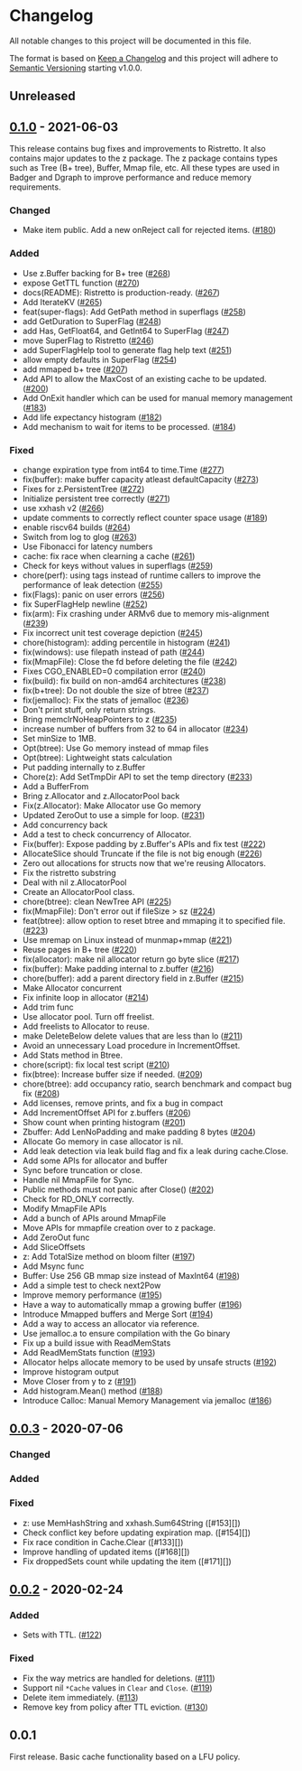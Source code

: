 # Changelog
All notable changes to this project will be documented in this file.

The format is based on [Keep a Changelog](http://keepachangelog.com/en/1.0.0/)
and this project will adhere to [Semantic Versioning](http://semver.org/spec/v2.0.0.html) starting v1.0.0.

## Unreleased

## [0.1.0] - 2021-06-03

[0.1.0]: https://github.com/dgraph-io/ristretto/compare/v0.1.0..v0.0.3
This release contains bug fixes and improvements to Ristretto. It also contains
major updates to the z package. The z package contains types such as Tree (B+
tree), Buffer, Mmap file, etc. All these types are used in Badger and Dgraph to
improve performance and reduce memory requirements.

### Changed
- Make item public. Add a new onReject call for rejected items. ([#180][])

### Added
- Use z.Buffer backing for B+ tree ([#268][])
- expose GetTTL function ([#270][])
- docs(README): Ristretto is production-ready. ([#267][])
- Add IterateKV ([#265][])
- feat(super-flags): Add GetPath method in superflags ([#258][])
- add GetDuration to SuperFlag ([#248][])
- add Has, GetFloat64, and GetInt64 to SuperFlag ([#247][])
- move SuperFlag to Ristretto ([#246][])
- add SuperFlagHelp tool to generate flag help text ([#251][])
- allow empty defaults in SuperFlag ([#254][])
- add mmaped b+ tree ([#207][])
- Add API to allow the MaxCost of an existing cache to be updated. ([#200][])
- Add OnExit handler which can be used for manual memory management ([#183][])
- Add life expectancy histogram ([#182][])
- Add mechanism to wait for items to be processed. ([#184][])

### Fixed
- change expiration type from int64 to time.Time ([#277][])
- fix(buffer): make buffer capacity atleast defaultCapacity ([#273][])
- Fixes for z.PersistentTree ([#272][])
- Initialize persistent tree correctly ([#271][])
- use xxhash v2 ([#266][])
- update comments to correctly reflect counter space usage ([#189][])
- enable riscv64 builds ([#264][])
- Switch from log to glog ([#263][])
- Use Fibonacci for latency numbers
- cache: fix race when clearning a cache ([#261][])
- Check for keys without values in superflags ([#259][])
- chore(perf): using tags instead of runtime callers to improve the performance of leak detection ([#255][])
- fix(Flags): panic on user errors ([#256][])
- fix SuperFlagHelp newline ([#252][])
- fix(arm): Fix crashing under ARMv6 due to memory mis-alignment ([#239][])
- Fix incorrect unit test coverage depiction ([#245][])
- chore(histogram): adding percentile in histogram ([#241][])
- fix(windows): use filepath instead of path ([#244][])
- fix(MmapFile): Close the fd before deleting the file ([#242][])
- Fixes CGO_ENABLED=0 compilation error ([#240][])
- fix(build): fix build on non-amd64 architectures ([#238][])
- fix(b+tree): Do not double the size of btree ([#237][])
- fix(jemalloc): Fix the stats of jemalloc ([#236][])
- Don't print stuff, only return strings.
- Bring memclrNoHeapPointers to z ([#235][])
- increase number of buffers from 32 to 64 in allocator ([#234][])
- Set minSize to 1MB.
- Opt(btree): Use Go memory instead of mmap files
- Opt(btree): Lightweight stats calculation
- Put padding internally to z.Buffer
- Chore(z): Add SetTmpDir API to set the temp directory ([#233][])
- Add a BufferFrom
- Bring z.Allocator and z.AllocatorPool back
- Fix(z.Allocator): Make Allocator use Go memory
- Updated ZeroOut to use a simple for loop.  ([#231][])
- Add concurrency back
- Add a test to check concurrency of Allocator.
- Fix(buffer): Expose padding by z.Buffer's APIs and fix test ([#222][])
- AllocateSlice should Truncate if the file is not big enough ([#226][])
- Zero out allocations for structs now that we're reusing Allocators.
- Fix the ristretto substring
- Deal with nil z.AllocatorPool
- Create an AllocatorPool class.
- chore(btree): clean NewTree API ([#225][])
- fix(MmapFile): Don't error out if fileSize > sz ([#224][])
- feat(btree): allow option to reset btree and mmaping it to specified file. ([#223][])
- Use mremap on Linux instead of munmap+mmap ([#221][])
- Reuse pages in B+ tree ([#220][])
- fix(allocator): make nil allocator return go byte slice ([#217][])
- fix(buffer): Make padding internal to z.buffer ([#216][])
- chore(buffer): add a parent directory field in z.Buffer ([#215][])
- Make Allocator concurrent
- Fix infinite loop in allocator ([#214][])
- Add trim func
- Use allocator pool. Turn off freelist.
- Add freelists to Allocator to reuse.
- make DeleteBelow delete values that are less than lo ([#211][])
- Avoid an unnecessary Load procedure in IncrementOffset.
- Add Stats method in Btree.
- chore(script): fix local test script ([#210][])
- fix(btree): Increase buffer size if needed. ([#209][])
- chore(btree): add occupancy ratio, search benchmark and compact bug fix ([#208][])
- Add licenses, remove prints, and fix a bug in compact
- Add IncrementOffset API for z.buffers ([#206][])
- Show count when printing histogram ([#201][])
- Zbuffer: Add LenNoPadding and make padding 8 bytes ([#204][])
- Allocate Go memory in case allocator is nil.
- Add leak detection via leak build flag and fix a leak during cache.Close.
- Add some APIs for allocator and buffer
- Sync before truncation or close.
- Handle nil MmapFile for Sync.
- Public methods must not panic after Close() ([#202][])
- Check for RD_ONLY correctly.
- Modify MmapFile APIs
- Add a bunch of APIs around MmapFile
- Move APIs for mmapfile creation over to z package.
- Add ZeroOut func
- Add SliceOffsets
- z: Add TotalSize method on bloom filter ([#197][])
- Add Msync func
- Buffer: Use 256 GB mmap size instead of MaxInt64 ([#198][])
- Add a simple test to check next2Pow
- Improve memory performance ([#195][])
- Have a way to automatically mmap a growing buffer ([#196][])
- Introduce Mmapped buffers and Merge Sort ([#194][])
- Add a way to access an allocator via reference.
- Use jemalloc.a to ensure compilation with the Go binary
- Fix up a build issue with ReadMemStats
- Add ReadMemStats function ([#193][])
- Allocator helps allocate memory to be used by unsafe structs ([#192][])
- Improve histogram output
- Move Closer from y to z ([#191][])
- Add histogram.Mean() method ([#188][])
- Introduce Calloc: Manual Memory Management via jemalloc ([#186][])

[#180]: https://github.com/dgraph-io/ristretto/pull/180
[#268]: https://github.com/dgraph-io/ristretto/pull/268
[#270]: https://github.com/dgraph-io/ristretto/pull/270
[#267]: https://github.com/dgraph-io/ristretto/pull/267
[#265]: https://github.com/dgraph-io/ristretto/pull/265
[#258]: https://github.com/dgraph-io/ristretto/pull/258
[#248]: https://github.com/dgraph-io/ristretto/pull/248
[#247]: https://github.com/dgraph-io/ristretto/pull/247
[#246]: https://github.com/dgraph-io/ristretto/pull/246
[#251]: https://github.com/dgraph-io/ristretto/pull/251
[#254]: https://github.com/dgraph-io/ristretto/pull/254
[#207]: https://github.com/dgraph-io/ristretto/pull/207
[#200]: https://github.com/dgraph-io/ristretto/pull/200
[#183]: https://github.com/dgraph-io/ristretto/pull/183
[#182]: https://github.com/dgraph-io/ristretto/pull/182
[#184]: https://github.com/dgraph-io/ristretto/pull/184
[#277]: https://github.com/dgraph-io/ristretto/pull/277
[#273]: https://github.com/dgraph-io/ristretto/pull/273
[#272]: https://github.com/dgraph-io/ristretto/pull/272
[#271]: https://github.com/dgraph-io/ristretto/pull/271
[#266]: https://github.com/dgraph-io/ristretto/pull/266
[#189]: https://github.com/dgraph-io/ristretto/pull/189
[#264]: https://github.com/dgraph-io/ristretto/pull/264
[#263]: https://github.com/dgraph-io/ristretto/pull/263
[#261]: https://github.com/dgraph-io/ristretto/pull/261
[#259]: https://github.com/dgraph-io/ristretto/pull/259
[#255]: https://github.com/dgraph-io/ristretto/pull/255
[#256]: https://github.com/dgraph-io/ristretto/pull/256
[#252]: https://github.com/dgraph-io/ristretto/pull/252
[#239]: https://github.com/dgraph-io/ristretto/pull/239
[#245]: https://github.com/dgraph-io/ristretto/pull/245
[#241]: https://github.com/dgraph-io/ristretto/pull/241
[#244]: https://github.com/dgraph-io/ristretto/pull/244
[#242]: https://github.com/dgraph-io/ristretto/pull/242
[#240]: https://github.com/dgraph-io/ristretto/pull/240
[#238]: https://github.com/dgraph-io/ristretto/pull/238
[#237]: https://github.com/dgraph-io/ristretto/pull/237
[#236]: https://github.com/dgraph-io/ristretto/pull/236
[#235]: https://github.com/dgraph-io/ristretto/pull/235
[#234]: https://github.com/dgraph-io/ristretto/pull/234
[#233]: https://github.com/dgraph-io/ristretto/pull/233
[#231]: https://github.com/dgraph-io/ristretto/pull/231
[#222]: https://github.com/dgraph-io/ristretto/pull/222
[#226]: https://github.com/dgraph-io/ristretto/pull/226
[#225]: https://github.com/dgraph-io/ristretto/pull/225
[#224]: https://github.com/dgraph-io/ristretto/pull/224
[#223]: https://github.com/dgraph-io/ristretto/pull/223
[#221]: https://github.com/dgraph-io/ristretto/pull/221
[#220]: https://github.com/dgraph-io/ristretto/pull/220
[#217]: https://github.com/dgraph-io/ristretto/pull/217
[#216]: https://github.com/dgraph-io/ristretto/pull/216
[#215]: https://github.com/dgraph-io/ristretto/pull/215
[#214]: https://github.com/dgraph-io/ristretto/pull/214
[#211]: https://github.com/dgraph-io/ristretto/pull/211
[#210]: https://github.com/dgraph-io/ristretto/pull/210
[#209]: https://github.com/dgraph-io/ristretto/pull/209
[#208]: https://github.com/dgraph-io/ristretto/pull/208
[#206]: https://github.com/dgraph-io/ristretto/pull/206
[#201]: https://github.com/dgraph-io/ristretto/pull/201
[#204]: https://github.com/dgraph-io/ristretto/pull/204
[#202]: https://github.com/dgraph-io/ristretto/pull/202
[#197]: https://github.com/dgraph-io/ristretto/pull/197
[#199]: https://github.com/dgraph-io/ristretto/pull/199
[#198]: https://github.com/dgraph-io/ristretto/pull/198
[#195]: https://github.com/dgraph-io/ristretto/pull/195
[#196]: https://github.com/dgraph-io/ristretto/pull/196
[#194]: https://github.com/dgraph-io/ristretto/pull/194
[#193]: https://github.com/dgraph-io/ristretto/pull/193
[#192]: https://github.com/dgraph-io/ristretto/pull/192
[#191]: https://github.com/dgraph-io/ristretto/pull/191
[#188]: https://github.com/dgraph-io/ristretto/pull/188
[#186]: https://github.com/dgraph-io/ristretto/pull/186

## [0.0.3] - 2020-07-06

[0.0.3]: https://github.com/dgraph-io/ristretto/compare/v0.0.2..v0.0.3

### Changed

### Added

### Fixed

- z: use MemHashString and xxhash.Sum64String ([#153][])
- Check conflict key before updating expiration map. ([#154][])
- Fix race condition in Cache.Clear ([#133][])
- Improve handling of updated items ([#168][])
- Fix droppedSets count while updating the item ([#171][])

## [0.0.2] - 2020-02-24

[0.0.2]: https://github.com/dgraph-io/ristretto/compare/v0.0.1..v0.0.2

### Added

- Sets with TTL. ([#122][])

### Fixed

- Fix the way metrics are handled for deletions. ([#111][])
- Support nil `*Cache` values in `Clear` and `Close`. ([#119][]) 
- Delete item immediately. ([#113][])
- Remove key from policy after TTL eviction. ([#130][])

[#111]: https://github.com/dgraph-io/ristretto/issues/111
[#113]: https://github.com/dgraph-io/ristretto/issues/113
[#119]: https://github.com/dgraph-io/ristretto/issues/119
[#122]: https://github.com/dgraph-io/ristretto/issues/122
[#130]: https://github.com/dgraph-io/ristretto/issues/130

## 0.0.1

First release. Basic cache functionality based on a LFU policy.
